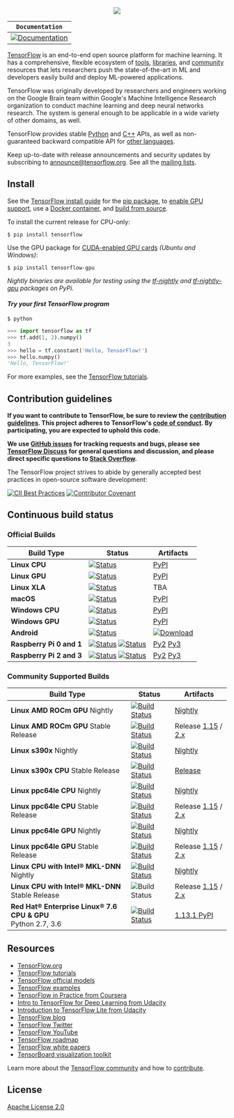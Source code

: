 <div align="center">
  <img src="https://www.tensorflow.org/images/tf_logo_social.png">
</div>




**`Documentation`** |
------------------- |
[![Documentation](https://img.shields.io/badge/api-reference-blue.svg)](https://www.tensorflow.org/api_docs/) |

[TensorFlow](https://www.tensorflow.org/) is an end-to-end open source platform
for machine learning. It has a comprehensive, flexible ecosystem of
[tools](https://www.tensorflow.org/resources/tools),
[libraries](https://www.tensorflow.org/resources/libraries-extensions), and
[community](https://www.tensorflow.org/community) resources that lets
researchers push the state-of-the-art in ML and developers easily build and
deploy ML-powered applications.

TensorFlow was originally developed by researchers and engineers working on the
Google Brain team within Google's Machine Intelligence Research organization to
conduct machine learning and deep neural networks research. The system is
general enough to be applicable in a wide variety of other domains, as well.

TensorFlow provides stable [Python](https://www.tensorflow.org/api_docs/python)
and [C++](https://www.tensorflow.org/api_docs/cc) APIs, as well as
non-guaranteed backward compatible API for
[other languages](https://www.tensorflow.org/api_docs).

Keep up-to-date with release announcements and security updates by subscribing
to
[announce@tensorflow.org](https://groups.google.com/a/tensorflow.org/forum/#!forum/announce).
See all the [mailing lists](https://www.tensorflow.org/community/forums).

## Install

See the [TensorFlow install guide](https://www.tensorflow.org/install) for the
[pip package](https://www.tensorflow.org/install/pip), to
[enable GPU support](https://www.tensorflow.org/install/gpu), use a
[Docker container](https://www.tensorflow.org/install/docker), and
[build from source](https://www.tensorflow.org/install/source).

To install the current release for CPU-only:

```
$ pip install tensorflow
```

Use the GPU package for
[CUDA-enabled GPU cards](https://www.tensorflow.org/install/gpu) *(Ubuntu and
Windows)*:

```
$ pip install tensorflow-gpu
```

*Nightly binaries are available for testing using the
[tf-nightly](https://pypi.python.org/pypi/tf-nightly) and
[tf-nightly-gpu](https://pypi.python.org/pypi/tf-nightly-gpu) packages on PyPi.*

#### *Try your first TensorFlow program*

```shell
$ python
```

```python
>>> import tensorflow as tf
>>> tf.add(1, 2).numpy()
3
>>> hello = tf.constant('Hello, TensorFlow!')
>>> hello.numpy()
'Hello, TensorFlow!'
```

For more examples, see the
[TensorFlow tutorials](https://www.tensorflow.org/tutorials/).

## Contribution guidelines

**If you want to contribute to TensorFlow, be sure to review the
[contribution guidelines](CONTRIBUTING.md). This project adheres to TensorFlow's
[code of conduct](CODE_OF_CONDUCT.md). By participating, you are expected to
uphold this code.**

**We use [GitHub issues](https://github.com/tensorflow/tensorflow/issues) for
tracking requests and bugs, please see
[TensorFlow Discuss](https://groups.google.com/a/tensorflow.org/forum/#!forum/discuss)
for general questions and discussion, and please direct specific questions to
[Stack Overflow](https://stackoverflow.com/questions/tagged/tensorflow).**

The TensorFlow project strives to abide by generally accepted best practices in
open-source software development:

[![CII Best Practices](https://bestpractices.coreinfrastructure.org/projects/1486/badge)](https://bestpractices.coreinfrastructure.org/projects/1486)
[![Contributor Covenant](https://img.shields.io/badge/Contributor%20Covenant-v1.4%20adopted-ff69b4.svg)](CODE_OF_CONDUCT.md)

## Continuous build status

### Official Builds

Build Type               | Status                                                                                                                                                                                                                                                                                                                                        | Artifacts
------------------------ | --------------------------------------------------------------------------------------------------------------------------------------------------------------------------------------------------------------------------------------------------------------------------------------------------------------------------------------------- | ---------
**Linux CPU**            | [![Status](https://storage.googleapis.com/tensorflow-kokoro-build-badges/ubuntu-cc.svg)](https://storage.googleapis.com/tensorflow-kokoro-build-badges/ubuntu-cc.html)                                                                                                                                                                        | [PyPI](https://pypi.org/project/tf-nightly/)
**Linux GPU**            | [![Status](https://storage.googleapis.com/tensorflow-kokoro-build-badges/ubuntu-gpu-py3.svg)](https://storage.googleapis.com/tensorflow-kokoro-build-badges/ubuntu-gpu-py3.html)                                                                                                                                                              | [PyPI](https://pypi.org/project/tf-nightly-gpu/)
**Linux XLA**            | [![Status](https://storage.googleapis.com/tensorflow-kokoro-build-badges/ubuntu-xla.svg)](https://storage.googleapis.com/tensorflow-kokoro-build-badges/ubuntu-xla.html)                                                                                                                                                                      | TBA
**macOS**                | [![Status](https://storage.googleapis.com/tensorflow-kokoro-build-badges/macos-py2-cc.svg)](https://storage.googleapis.com/tensorflow-kokoro-build-badges/macos-py2-cc.html)                                                                                                                                                                  | [PyPI](https://pypi.org/project/tf-nightly/)
**Windows CPU**          | [![Status](https://storage.googleapis.com/tensorflow-kokoro-build-badges/windows-cpu.svg)](https://storage.googleapis.com/tensorflow-kokoro-build-badges/windows-cpu.html)                                                                                                                                                                    | [PyPI](https://pypi.org/project/tf-nightly/)
**Windows GPU**          | [![Status](https://storage.googleapis.com/tensorflow-kokoro-build-badges/windows-gpu.svg)](https://storage.googleapis.com/tensorflow-kokoro-build-badges/windows-gpu.html)                                                                                                                                                                    | [PyPI](https://pypi.org/project/tf-nightly-gpu/)
**Android**              | [![Status](https://storage.googleapis.com/tensorflow-kokoro-build-badges/android.svg)](https://storage.googleapis.com/tensorflow-kokoro-build-badges/android.html)                                                                                                                                                                            | [![Download](https://api.bintray.com/packages/google/tensorflow/tensorflow/images/download.svg)](https://bintray.com/google/tensorflow/tensorflow/_latestVersion)
**Raspberry Pi 0 and 1** | [![Status](https://storage.googleapis.com/tensorflow-kokoro-build-badges/rpi01-py2.svg)](https://storage.googleapis.com/tensorflow-kokoro-build-badges/rpi01-py2.html) [![Status](https://storage.googleapis.com/tensorflow-kokoro-build-badges/rpi01-py3.svg)](https://storage.googleapis.com/tensorflow-kokoro-build-badges/rpi01-py3.html) | [Py2](https://storage.googleapis.com/tensorflow-nightly/tensorflow-1.10.0-cp27-none-linux_armv6l.whl) [Py3](https://storage.googleapis.com/tensorflow-nightly/tensorflow-1.10.0-cp34-none-linux_armv6l.whl)
**Raspberry Pi 2 and 3** | [![Status](https://storage.googleapis.com/tensorflow-kokoro-build-badges/rpi23-py2.svg)](https://storage.googleapis.com/tensorflow-kokoro-build-badges/rpi23-py2.html) [![Status](https://storage.googleapis.com/tensorflow-kokoro-build-badges/rpi23-py3.svg)](https://storage.googleapis.com/tensorflow-kokoro-build-badges/rpi23-py3.html) | [Py2](https://storage.googleapis.com/tensorflow-nightly/tensorflow-1.10.0-cp27-none-linux_armv7l.whl) [Py3](https://storage.googleapis.com/tensorflow-nightly/tensorflow-1.10.0-cp34-none-linux_armv7l.whl)

### Community Supported Builds

Build Type                                                        | Status                                                                                                                                                                                        | Artifacts
----------------------------------------------------------------- | --------------------------------------------------------------------------------------------------------------------------------------------------------------------------------------------- | ---------
**Linux AMD ROCm GPU** Nightly                                    | [![Build Status](http://ml-ci.amd.com:21096/job/tensorflow-rocm-nightly/badge/icon)](http://ml-ci.amd.com:21096/job/tensorflow-rocm-nightly)                                                  | [Nightly](http://ml-ci.amd.com:21096/job/tensorflow-rocm-nightly/lastSuccessfulBuild/)
**Linux AMD ROCm GPU** Stable Release                             | [![Build Status](http://ml-ci.amd.com:21096/job/tensorflow-rocm-release/badge/icon)](http://ml-ci.amd.com:21096/job/tensorflow-rocm-release/)                                                 | Release [1.15](http://ml-ci.amd.com:21096/job/tensorflow-rocm-release/lastSuccessfulBuild/) / [2.x](http://ml-ci.amd.com:21096/job/tensorflow-rocm-v2-release/lastSuccessfulBuild/)
**Linux s390x** Nightly                                           | [![Build Status](http://ibmz-ci.osuosl.org/job/TensorFlow_IBMZ_CI/badge/icon)](http://ibmz-ci.osuosl.org/job/TensorFlow_IBMZ_CI/)                                                             | [Nightly](http://ibmz-ci.osuosl.org/job/TensorFlow_IBMZ_CI/)
**Linux s390x CPU** Stable Release                                | [![Build Status](http://ibmz-ci.osuosl.org/job/TensorFlow_IBMZ_Release_Build/badge/icon)](https://ibmz-ci.osuosl.org/job/TensorFlow_IBMZ_Release_Build/)                                      | [Release](https://ibmz-ci.osuosl.org/job/TensorFlow_IBMZ_Release_Build/)
**Linux ppc64le CPU** Nightly                                     | [![Build Status](https://powerci.osuosl.org/job/TensorFlow_PPC64LE_CPU_Build/badge/icon)](https://powerci.osuosl.org/job/TensorFlow_PPC64LE_CPU_Build/)                                       | [Nightly](https://powerci.osuosl.org/job/TensorFlow_PPC64LE_CPU_Nightly_Artifact/)
**Linux ppc64le CPU** Stable Release                              | [![Build Status](https://powerci.osuosl.org/job/TensorFlow_PPC64LE_CPU_Release_Build/badge/icon)](https://powerci.osuosl.org/job/TensorFlow_PPC64LE_CPU_Release_Build/)                       | Release [1.15](https://powerci.osuosl.org/job/TensorFlow_PPC64LE_CPU_Release_Build/) / [2.x](https://powerci.osuosl.org/job/TensorFlow2_PPC64LE_CPU_Release_Build/)
**Linux ppc64le GPU** Nightly                                     | [![Build Status](https://powerci.osuosl.org/job/TensorFlow_PPC64LE_GPU_Build/badge/icon)](https://powerci.osuosl.org/job/TensorFlow_PPC64LE_GPU_Build/)                                       | [Nightly](https://powerci.osuosl.org/job/TensorFlow_PPC64LE_GPU_Nightly_Artifact/)
**Linux ppc64le GPU** Stable Release                              | [![Build Status](https://powerci.osuosl.org/job/TensorFlow_PPC64LE_GPU_Release_Build/badge/icon)](https://powerci.osuosl.org/job/TensorFlow_PPC64LE_GPU_Release_Build/)                       | Release [1.15](https://powerci.osuosl.org/job/TensorFlow_PPC64LE_GPU_Release_Build/) / [2.x](https://powerci.osuosl.org/job/TensorFlow2_PPC64LE_GPU_Release_Build/)
**Linux CPU with Intel® MKL-DNN** Nightly                         | [![Build Status](https://tensorflow-ci.intel.com/job/tensorflow-mkl-build-whl-nightly/badge/icon)](https://tensorflow-ci.intel.com/job/tensorflow-mkl-build-whl-nightly/)                     | [Nightly](https://tensorflow-ci.intel.com/job/tensorflow-mkl-build-whl-nightly/)
**Linux CPU with Intel® MKL-DNN** Stable Release                  | ![Build Status](https://tensorflow-ci.intel.com/job/tensorflow-mkl-build-release-whl/badge/icon)                                                                                              | Release [1.15](https://pypi.org/project/intel-tensorflow/1.15.0/) / [2.x](https://pypi.org/project/intel-tensorflow/)
**Red Hat® Enterprise Linux® 7.6 CPU & GPU** <br> Python 2.7, 3.6 | [![Build Status](https://jenkins-tensorflow.apps.ci.centos.org/buildStatus/icon?job=tensorflow-rhel7-3.6&build=2)](https://jenkins-tensorflow.apps.ci.centos.org/job/tensorflow-rhel7-3.6/2/) | [1.13.1 PyPI](https://tensorflow.pypi.thoth-station.ninja/index/)

## Resources

*   [TensorFlow.org](https://www.tensorflow.org)
*   [TensorFlow tutorials](https://www.tensorflow.org/tutorials/)
*   [TensorFlow official models](https://github.com/tensorflow/models/tree/master/official)
*   [TensorFlow examples](https://github.com/tensorflow/examples)
*   [TensorFlow in Practice from Coursera](https://www.coursera.org/specializations/tensorflow-in-practice)
*   [Intro to TensorFlow for Deep Learning from Udacity](https://www.udacity.com/course/intro-to-tensorflow-for-deep-learning--ud187)
*   [Introduction to TensorFlow Lite from Udacity](https://www.udacity.com/course/intro-to-tensorflow-lite--ud190)
*   [TensorFlow blog](https://blog.tensorflow.org)
*   [TensorFlow Twitter](https://twitter.com/tensorflow)
*   [TensorFlow YouTube](https://www.youtube.com/channel/UC0rqucBdTuFTjJiefW5t-IQ)
*   [TensorFlow roadmap](https://www.tensorflow.org/community/roadmap)
*   [TensorFlow white papers](https://www.tensorflow.org/about/bib)
*   [TensorBoard visualization toolkit](https://github.com/tensorflow/tensorboard)

Learn more about the
[TensorFlow community](https://www.tensorflow.org/community) and how to
[contribute](https://www.tensorflow.org/community/contribute).

## License

[Apache License 2.0](LICENSE)
